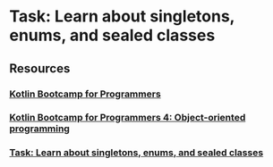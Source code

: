 # Task: Learn about singletons, enums, and sealed classes

## Resources
### <a href="https://developer.android.com/courses/kotlin-bootcamp/overview">Kotlin Bootcamp for Programmers<a/>
### <a href="https://developer.android.com/codelabs/kotlin-bootcamp-classes">Kotlin Bootcamp for Programmers 4: Object-oriented programming<a/>
### <a href="https://developer.android.com/codelabs/kotlin-bootcamp-classes#9">Task: Learn about singletons, enums, and sealed classes
<a/>
